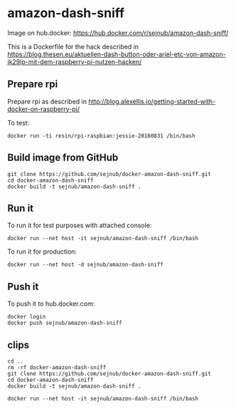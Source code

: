 # amazon-dash-sniff

Image on hub.docker: https://hub.docker.com/r/sejnub/amazon-dash-sniff/

This is a Dockerfile for the hack described in https://blog.thesen.eu/aktuellen-dash-button-oder-ariel-etc-von-amazon-jk29lp-mit-dem-raspberry-pi-nutzen-hacken/

## Prepare rpi
Prepare rpi as described in http://blog.alexellis.io/getting-started-with-docker-on-raspberry-pi/

To test: 
```
docker run -ti resin/rpi-raspbian:jessie-20160831 /bin/bash
```

## Build image from GitHub

```
git clone https://github.com/sejnub/docker-amazon-dash-sniff.git
cd docker-amazon-dash-sniff 
docker build -t sejnub/amazon-dash-sniff .
```

## Run it

To run it for test purposes with attached console:
```
docker run --net host -it sejnub/amazon-dash-sniff /bin/bash
```

To run it for production:
```
docker run --net host -d sejnub/amazon-dash-sniff
```

## Push it

To push it to hub.docker.com:
```
docker login
docker push sejnub/amazon-dash-sniff
```

## clips

```
cd ..
rm -rf docker-amazon-dash-sniff
git clone https://github.com/sejnub/docker-amazon-dash-sniff.git
cd docker-amazon-dash-sniff 
docker build -t sejnub/amazon-dash-sniff .

docker run --net host -it sejnub/amazon-dash-sniff /bin/bash

```
